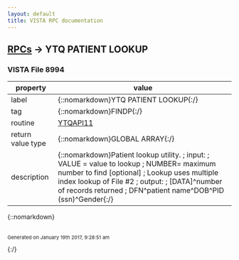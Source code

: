 ```yaml
---
layout: default
title: VISTA RPC documentation
---
```




## [RPCs](TableOfContent.md) &#8594; YTQ PATIENT LOOKUP 



### VISTA File 8994 


 property | value 
--- | --- 
 label | {::nomarkdown}YTQ PATIENT LOOKUP{:/}
 tag | {::nomarkdown}FINDP{:/}
 routine | [YTQAPI11](http://code.osehra.org/dox/Routine_YTQAPI11_source.html)
 return value type | {::nomarkdown}GLOBAL ARRAY{:/}
 description | {::nomarkdown}Patient lookup utility.                                                      ; input:                                                                      ;   VALUE = value to lookup       ;   NUMBER= maximum number to find [optional]       ;     Lookup uses multiple index lookup of File #2                            ; output:                                                                     ;   [DATA]^number of records returned                                         ;    DFN^patient name^DOB^PID (ssn)^Gender{:/}

{::nomarkdown} <br/><br/><p style="font-size: 11px">Generated on January 19th 2017, 9:28:51 am</p>{:/}